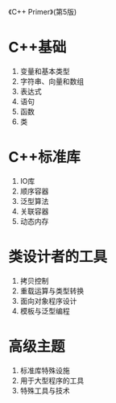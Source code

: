 《C++ Primer》(第5版)

# C++基础
1. 变量和基本类型
2. 字符串、向量和数组
3. 表达式
4. 语句
5. 函数
6. 类

# C++标准库
1. IO库
2. 顺序容器
3. 泛型算法
4. 关联容器
5. 动态内存

# 类设计者的工具
1. 拷贝控制
2. 重载运算与类型转换
3. 面向对象程序设计
4. 模板与泛型编程

# 高级主题
1. 标准库特殊设施
2. 用于大型程序的工具
3. 特殊工具与技术

